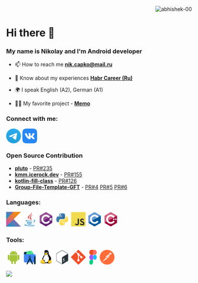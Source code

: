 <p align="right"> <img src="https://komarev.com/ghpvc/?username=NikCapko&label=Profile%20views&color=0e75b6&style=flat" alt="abhishek-00" /> </p>

# Hi there 👋
### My name is Nikolay and I'm Android developer

- 📫 How to reach me **nik.capko@mail.ru**
  
- 📄 Know about my experiences [**Habr Career (Ru)**](https://career.habr.com/colonel97)
  
- 🌍 I speak English (A2), German (A1)

- 👨‍💻 My favorite project - [**Memo**](https://github.com/NikCapko/memo)

### Connect with me:

<p align="left">
<a href="https://t.me/NikCapko" target="blank"><img align="center" src="icons/Telegram.svg" alt="NikCapko" height="40" width="40" /></a>
<a href="https://vk.com/nik.capko" target="blank"><img align="center" src="icons/vk.svg" alt="NikCapko" height="40" width="40" /></a>
</p>

### Open Source Contribution

- [**pluto**](https://github.com/androidPluto/pluto) - [PR#235](https://github.com/androidPluto/pluto/pull/235)
- [**kmm.icerock.dev**](https://github.com/icerockdev/kmm.icerock.dev) - [PR#155](https://github.com/icerockdev/kmm.icerock.dev/pull/155)
- [**kotlin-fill-class**](https://github.com/suusan2go/kotlin-fill-class) - [PR#126](https://github.com/suusan2go/kotlin-fill-class/pull/126)
- [**Group-File-Template-GFT**](https://github.com/Louco11/Group-File-Template-GFT) - [PR#4](https://github.com/Louco11/Group-File-Template-GFT/pull/4) [PR#5](https://github.com/Louco11/Group-File-Template-GFT/pull/5) [PR#6](https://github.com/Louco11/Group-File-Template-GFT/pull/6)

### Languages:
<p align="left">
  <img src="icons/kotlin-original.svg" alt="kotlin" width="40" height="40"/>
  <img src="icons/java-original.svg" alt="java" width="40" height="40"/>
  <img src="icons/csharp-original.svg" alt="c#" width="40" height="40"/>
  <img src="icons/python-original.svg" alt="python" width="40" height="40"/>
  <img src="icons/javascript-original.svg" alt="js" width="40" height="40"/>
  <img src="icons/c-original.svg" alt="c" width="40" height="40"/>
  <img src="icons/cplusplus-original.svg" alt="c++" width="40" height="40"/>
</p>

### Tools:

<p align="left">
  <img src="icons/android-original.svg" alt="android" width="40" height="40"/>
  <img src="icons/androidstudio-original.svg" alt="androidstudio" width="40" height="40"/>
  <img src="icons/linux-original.svg" alt="linux" width="40" height="40"/>
  <img src="icons/bash-original.svg" alt="bash" width="40" height="40"/>
  <img src="icons/git-original.svg" alt="git" width="40" height="40"/>
  <img src="icons/figma-original.svg" alt="figma" width="30" height="40"/>
  <img src="icons/postman.svg" alt="postman" width="40" height="40"/>
</p>



![](https://github-profile-summary-cards.vercel.app/api/cards/profile-details?username=nikcapko)
